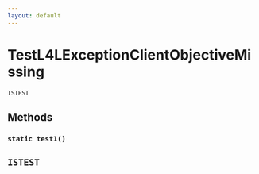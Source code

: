 ```yaml
---
layout: default
---
```

# TestL4LExceptionClientObjectiveMissing

`ISTEST`
## Methods
### `static test1()`

`ISTEST`
---
